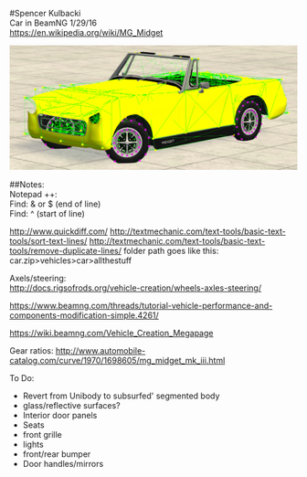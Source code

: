 #Spencer Kulbacki  
Car in BeamNG 1/29/16  
https://en.wikipedia.org/wiki/MG_Midget  

![A recent progress picture.](https://github.com/akaStanley/BeamNG_Car/blob/master/Pictures/Progress%20Pics/readmeHeader.PNG)

##Notes:  
Notepad ++:  
Find: & or $ (end of line)  
Find: ^ (start of line) 

http://www.quickdiff.com/
http://textmechanic.com/text-tools/basic-text-tools/sort-text-lines/
http://textmechanic.com/text-tools/basic-text-tools/remove-duplicate-lines/
folder path goes like this:   
car.zip>vehicles>car>allthestuff  

Axels/steering:  
http://docs.rigsofrods.org/vehicle-creation/wheels-axles-steering/

https://www.beamng.com/threads/tutorial-vehicle-performance-and-components-modification-simple.4261/

https://wiki.beamng.com/Vehicle_Creation_Megapage

Gear ratios: 
http://www.automobile-catalog.com/curve/1970/1698605/mg_midget_mk_iii.html


To Do:
* Revert from Unibody to subsurfed' segmented body
* glass/reflective surfaces?
* Interior door panels
* Seats
* front grille
* lights
* front/rear bumper
* Door handles/mirrors
